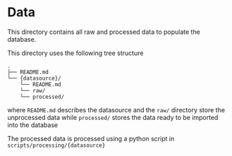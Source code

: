 # Data

This directory contains all raw and processed data to populate the database. 

This directory uses the following tree structure

```
.
├── README.md
└── {datasource}/
    └── README.md
    └── raw/
    └── processed/
```

where `README.md` describes the datasource and the `raw/` directory store the unprocessed data while `processed/` stores the data ready to be imported into the database

The processed data is processed using a python script in `scripts/processing/{datasource}`


